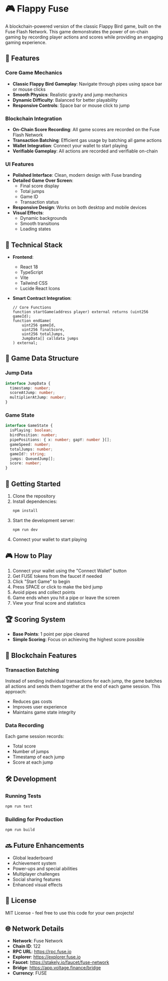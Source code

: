 # 🎮 Flappy Fuse

A blockchain-powered version of the classic Flappy Bird game, built on the Fuse Flash Network. This game demonstrates the power of on-chain gaming by recording player actions and scores while providing an engaging gaming experience.


## 🌟 Features

### Core Game Mechanics
- **Classic Flappy Bird Gameplay**: Navigate through pipes using space bar or mouse clicks
- **Smooth Physics**: Realistic gravity and jump mechanics
- **Dynamic Difficulty**: Balanced for better playability
- **Responsive Controls**: Space bar or mouse click to jump

### Blockchain Integration
- **On-Chain Score Recording**: All game scores are recorded on the Fuse Flash Network
- **Transaction Batching**: Efficient gas usage by batching all game actions
- **Wallet Integration**: Connect your wallet to start playing
- **Verifiable Gameplay**: All actions are recorded and verifiable on-chain

### UI Features
- **Polished Interface**: Clean, modern design with Fuse branding
- **Detailed Game Over Screen**: 
  - Final score display
  - Total jumps
  - Game ID
  - Transaction status
- **Responsive Design**: Works on both desktop and mobile devices
- **Visual Effects**: 
  - Dynamic backgrounds
  - Smooth transitions
  - Loading states

## 🔧 Technical Stack

- **Frontend**:
  - React 18
  - TypeScript
  - Vite
  - Tailwind CSS
  - Lucide React Icons

- **Smart Contract Integration**:
  ```solidity
  // Core Functions
  function startGame(address player) external returns (uint256 gameId);
  function endGame(
      uint256 gameId,
      uint256 finalScore,
      uint256 totalJumps,
      JumpData[] calldata jumps
  ) external;
  ```

## 🎯 Game Data Structure

### Jump Data
```typescript
interface JumpData {
  timestamp: number;
  scoreAtJump: number;
  multiplierAtJump: number;
}
```

### Game State
```typescript
interface GameState {
  isPlaying: boolean;
  birdPosition: number;
  pipePositions: { x: number; gapY: number }[];
  gameSpeed: number;
  totalJumps: number;
  gameId?: string;
  jumps: QueuedJump[];
  score: number;
}
```

## 🚀 Getting Started

1. Clone the repository
2. Install dependencies:
   ```bash
   npm install
   ```
3. Start the development server:
   ```bash
   npm run dev
   ```
4. Connect your wallet to start playing

## 🎮 How to Play

1. Connect your wallet using the "Connect Wallet" button
2. Get FUSE tokens from the faucet if needed
3. Click "Start Game" to begin
4. Press SPACE or click to make the bird jump
5. Avoid pipes and collect points
6. Game ends when you hit a pipe or leave the screen
7. View your final score and statistics

## 🏆 Scoring System

- **Base Points**: 1 point per pipe cleared
- **Simple Scoring**: Focus on achieving the highest score possible

## 🔗 Blockchain Features

### Transaction Batching
Instead of sending individual transactions for each jump, the game batches all actions and sends them together at the end of each game session. This approach:
- Reduces gas costs
- Improves user experience
- Maintains game state integrity

### Data Recording
Each game session records:
- Total score
- Number of jumps
- Timestamp of each jump
- Score at each jump

## 🛠 Development

### Running Tests
```bash
npm run test
```

### Building for Production
```bash
npm run build
```

## 🔜 Future Enhancements

- Global leaderboard
- Achievement system
- Power-ups and special abilities
- Multiplayer challenges
- Social sharing features
- Enhanced visual effects

## 📝 License

MIT License - feel free to use this code for your own projects!

## 🌐 Network Details

- **Network**: Fuse Network
- **Chain ID**: 122
- **RPC URL**: https://rpc.fuse.io
- **Explorer**: https://explorer.fuse.io
- **Faucet**: https://stakely.io/faucet/fuse-network
- **Bridge**: https://app.voltage.finance/bridge
- **Currency**: FUSE